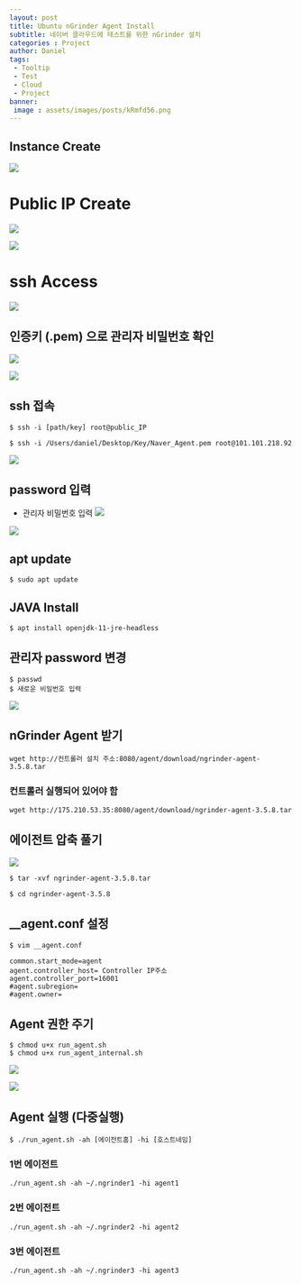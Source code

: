 ```yaml
---
layout: post
title: Ubuntu nGrinder Agent Install
subtitle: 네이버 클라우드에 테스트를 위한 nGrinder 설치
categories : Project
author: Daniel
tags: 
 - Tooltip
 - Test
 - Cloud
 - Project
banner:
 image : assets/images/posts/kRmfd56.png
---
```


Instance Create
--

![](https://i.imgur.com/kRmfd56.png)

# Public IP Create

![](https://i.imgur.com/0sUWfb7.png)

![](https://i.imgur.com/laSOuZr.png)

# ssh Access

![](https://i.imgur.com/7VntxMq.png)

## 인증키 (.pem) 으로 관리자 비밀번호 확인
![](https://i.imgur.com/g2Qmvmo.png)

![](https://i.imgur.com/tGrQ4Wg.png)

## ssh 접속
```
$ ssh -i [path/key] root@public_IP
```

```
$ ssh -i /Users/daniel/Desktop/Key/Naver_Agent.pem root@101.101.218.92
```

![](https://i.imgur.com/7ivBmP9.png)

## password 입력
- 관리자 비밀번호 입력
![](https://i.imgur.com/8he0LPF.png)

![](https://i.imgur.com/unGttcA.png)

## apt update
```
$ sudo apt update
```

## JAVA Install
```
$ apt install openjdk-11-jre-headless
```

## 관리자 password 변경
```
$ passwd
$ 새로운 비밀번호 입력
```

![](https://i.imgur.com/mEGycDe.png)

## nGrinder Agent 받기 
```
wget http://컨트롤러 설치 주소:8080/agent/download/ngrinder-agent-3.5.8.tar
```

### 컨트롤러 실행되어 있어야 함
```
wget http://175.210.53.35:8080/agent/download/ngrinder-agent-3.5.8.tar
```

## 에이전트 압축 풀기
![](https://i.imgur.com/fJhMP0C.png)

```
$ tar -xvf ngrinder-agent-3.5.8.tar
```

```
$ cd ngrinder-agent-3.5.8
```

## __agent.conf 설정
```
$ vim __agent.conf
```

```
common.start_mode=agent 
agent.controller_host= Controller IP주소 
agent.controller_port=16001 
#agent.subregion= 
#agent.owner=
```

## Agent 권한 주기
```
$ chmod u+x run_agent.sh
$ chmod u+x run_agent_internal.sh
```

![](https://i.imgur.com/gEkKf8I.png)

![](https://i.imgur.com/A45NnaO.png)

## Agent 실행 (다중실행)
```
$ ./run_agent.sh -ah [에이전트홈] -hi [호스트네임]
```

### 1번 에이전트
```
./run_agent.sh -ah ~/.ngrinder1 -hi agent1
```

### 2번 에이전트
```
./run_agent.sh -ah ~/.ngrinder2 -hi agent2
```

### 3번 에이전트
```
./run_agent.sh -ah ~/.ngrinder3 -hi agent3
```

